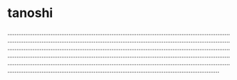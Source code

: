 # tanoshi
..................................................................................................................................................................................................................................................................................................................................................................................................................................................................................................................................................................................................................................................................................................................................................................